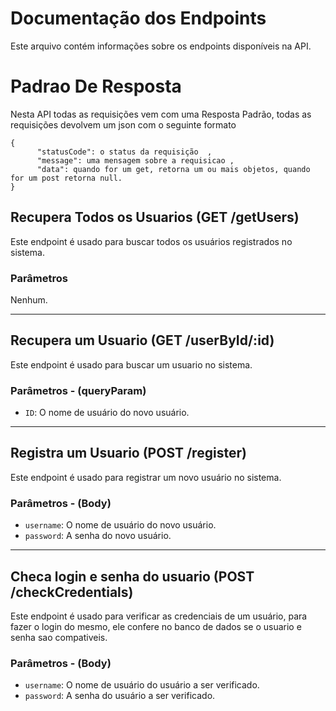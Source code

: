 # Documentação dos Endpoints
Este arquivo contém informações sobre os endpoints disponíveis na API.

# Padrao De Resposta
Nesta API todas as requisições vem com uma Resposta Padrão, todas as requisições devolvem um json com o seguinte formato 

    {
	      "statusCode": o status da requisição  ,
	      "message": uma mensagem sobre a requisicao ,
	      "data": quando for um get, retorna um ou mais objetos, quando for um post retorna null. 
    }


## Recupera Todos os Usuarios (GET /getUsers)
Este endpoint é usado para buscar todos os usuários registrados no sistema.
### Parâmetros
Nenhum.

---

## Recupera um Usuario (GET /userById/:id)
Este endpoint é usado para buscar um usuario no sistema.
### Parâmetros - (queryParam)
- `ID`: O nome de usuário do novo usuário.

---

## Registra um Usuario (POST /register)
Este endpoint é usado para registrar um novo usuário no sistema.
### Parâmetros - (Body)
- `username`: O nome de usuário do novo usuário.
- `password`: A senha do novo usuário.

---

## Checa login e senha do usuario (POST /checkCredentials)
Este endpoint é usado para verificar as credenciais de um usuário, para fazer o login do mesmo, ele confere no banco de dados se o usuario e senha sao compativeis.

### Parâmetros - (Body)

- `username`: O nome de usuário do usuário a ser verificado.
- `password`: A senha do usuário a ser verificado.




